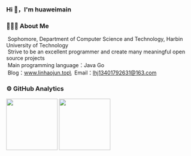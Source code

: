### Hi 👋，I'm huaweimain
 
### 👨🏻‍💻&nbsp;About Me
 
&nbsp;Sophomore, Department of Computer Science and Technology, Harbin University of Technology\
&nbsp;Strive to be an excellent programmer and create many meaningful open source projects\
&nbsp;Main programming language：Java Go\
&nbsp;Blog：www.linhaojun.top\
&nbsp;Email：lhj13401792631@163.com

### ⚙️&nbsp;GitHub Analytics
<span>
   <img align="" height="137px" src="https://github-readme-stats.vercel.app/api?username=linhaojun857&include_all_commits=true&count_private=true&hide_title=true&show_icons=true&include_all_commits=true&line_height=21&theme=algolia" />
   <img align="" height="137px" src="https://github-readme-stats.vercel.app/api/top-langs/?username=linhaojun857&hide_title=true&layout=compact&theme=algolia" />
 </span>
